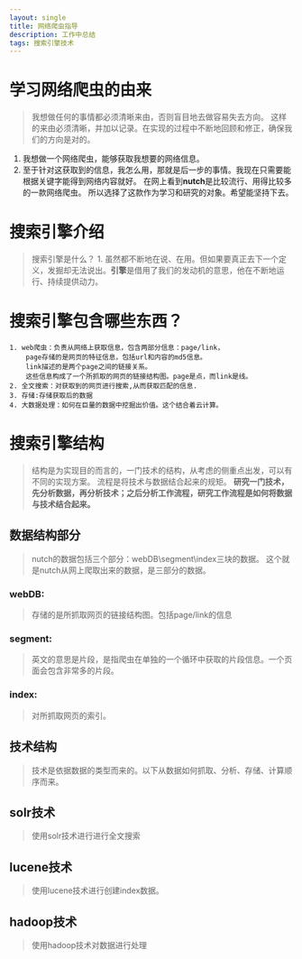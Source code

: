 ```yaml
---
layout: single
title: 网络爬虫指导
description: 工作中总结
tags: 搜索引擎技术
---
```

# 学习网络爬虫的由来
> 我想做任何的事情都必须清晰来由，否则盲目地去做容易失去方向。
这样的来由必须清晰，并加以记录。在实现的过程中不断地回顾和修正，确保我们的方向是对的。
1. 我想做一个网络爬虫，能够获取我想要的网络信息。
2. 至于针对这获取到的信息，我怎么用，那就是后一步的事情。我现在只需要能根据关键字能得到网络内容就好。
在网上看到**nutch**是比较流行、用得比较多的一款网络爬虫。
所以选择了这款作为学习和研究的对象。希望能坚持下去。

# 搜索引擎介绍
>搜索引擎是什么？
	1. 虽然都不断地在说、在用。但如果要真正去下一个定义，发掘却无法说出。**引擎**是借用了我们的发动机的意思，他在不断地运行、持续提供动力。
	
# 搜索引擎包含哪些东西？
	1. web爬虫：负责从网络上获取信息，包含两部分信息：page/link，
		page存储的是网页的特征信息，包括url和内容的md5信息。
		link描述的是两个page之间的链接关系。
		这些信息构成了一个所抓取的网页的链接结构图。page是点，而link是线。
	2. 全文搜索：对获取到的网页进行搜索,从而获取匹配的信息.
	3. 存储:存储获取后的数据
	4. 大数据处理：如何在巨量的数据中挖掘出价值。这个结合着云计算。
# 搜索引擎结构
> 结构是为实现目的而言的，一门技术的结构，从考虑的侧重点出发，可以有不同的实现方案。
> 流程是将技术与数据结合起来的规矩。
> **研究一门技术，先分析数据，再分析技术；之后分析工作流程，研究工作流程是如何将数据与技术结合起来。**

## 数据结构部分
>nutch的数据包括三个部分：webDB\segment\index三块的数据。
>这个就是nutch从网上爬取出来的数据，是三部分的数据。

### webDB:
> 存储的是所抓取网页的链接结构图。包括page/link的信息

### segment:
> 英文的意思是片段，是指爬虫在单独的一个循环中获取的片段信息。一个页面会包含非常多的片段。

### index:
> 对所抓取网页的索引。

## 技术结构
>技术是依据数据的类型而来的。以下从数据如何抓取、分析、存储、计算顺序而来。

## solr技术
>使用solr技术进行进行全文搜索

## lucene技术
>使用lucene技术进行创建index数据。

## hadoop技术
> 使用hadoop技术对数据进行处理